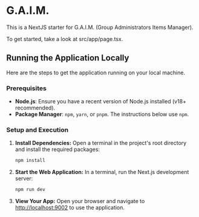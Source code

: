 # G.A.I.M.

This is a NextJS starter for G.A.I.M. (Group Administrators Items Manager).

To get started, take a look at src/app/page.tsx.

## Running the Application Locally

Here are the steps to get the application running on your local machine.

### Prerequisites

*   **Node.js**: Ensure you have a recent version of Node.js installed (v18+ recommended).
*   **Package Manager**: `npm`, `yarn`, or `pnpm`. The instructions below use `npm`.

### Setup and Execution

1.  **Install Dependencies:**
    Open a terminal in the project's root directory and install the required packages:
    ```bash
    npm install
    ```

2.  **Start the Web Application:**
    In a terminal, run the Next.js development server:
    ```bash
    npm run dev
    ```

3.  **View Your App:**
    Open your browser and navigate to [http://localhost:9002](http://localhost:9002) to use the application.
